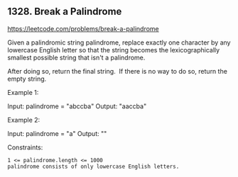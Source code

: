 ## 1328. Break a Palindrome

https://leetcode.com/problems/break-a-palindrome

Given a palindromic string palindrome, replace exactly one character by any lowercase English letter so that the string becomes the lexicographically smallest possible string that isn't a palindrome.

After doing so, return the final string.  If there is no way to do so, return the empty string.

Example 1:

Input: palindrome = "abccba"
Output: "aaccba"

Example 2:

Input: palindrome = "a"
Output: ""

Constraints:

    1 <= palindrome.length <= 1000
    palindrome consists of only lowercase English letters.
